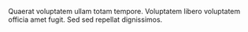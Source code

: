 Quaerat voluptatem ullam totam tempore. Voluptatem libero voluptatem officia amet fugit. Sed sed repellat dignissimos.